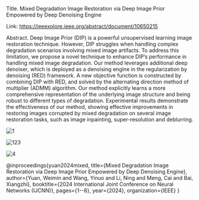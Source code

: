 Title. Mixed Degradation Image Restoration via Deep Image Prior Empowered by Deep Denoising Engine

Link: https://ieeexplore.ieee.org/abstract/document/10650215

Abstract. Deep Image Prior (DIP) is a powerful unsupervised learning image restoration technique. However, DIP struggles when handling complex degradation scenarios involving mixed image artifacts. To address this limitation, we propose a novel technique to enhance DIP’s performance in handling mixed image degradation. Our method leverages additional deep denoiser, which is deployed as a denoising engine in the regularization by denoising (RED) framework. A new objective function is constructed by combining DIP with RED, and solved by the alternating direction method of multiplier (ADMM) algorithm. Our method explicitly learns a more comprehensive representation of the underlying image structure and being robust to different types of degradation. Experimental results demonstrate the effectiveness of our method, showing effective improvements in restoring images corrupted by mixed degradation on several image restoration tasks, such as image inpainting, super-resolution and deblurring. 


![1](https://github.com/user-attachments/assets/90a1aebc-6bfc-438b-95cc-2a864deee373)


![123](https://github.com/user-attachments/assets/597666a0-1601-4cd6-b1ea-85225030c483)


![4](https://github.com/user-attachments/assets/67d2080a-a373-42f2-bb9a-68e54930a551)


@inproceedings{yuan2024mixed,
  title={Mixed Degradation Image Restoration via Deep Image Prior Empowered by Deep Denoising Engine},
  author={Yuan, Weimin and Wang, Yinuo and Li, Ning and Meng, Cai and Bai, Xiangzhi},
  booktitle={2024 International Joint Conference on Neural Networks (IJCNN)},
  pages={1--8},
  year={2024},
  organization={IEEE}
}
